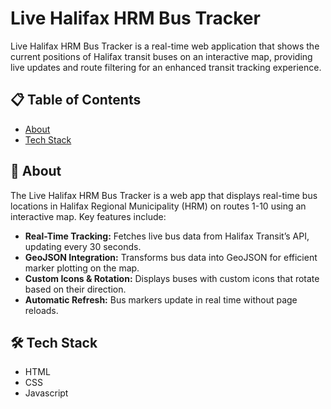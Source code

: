 # Live Halifax HRM Bus Tracker

Live Halifax HRM Bus Tracker is a real-time web application that shows the current positions of Halifax transit buses on an interactive map, providing live updates and route filtering for an enhanced transit tracking experience.

## 📋 Table of Contents

- [About](#about)
- [Tech Stack](#tech-stack)

##  :beginner: About

The Live Halifax HRM Bus Tracker is a web app that displays real-time bus locations in Halifax Regional Municipality (HRM) on routes 1-10 using an interactive map. Key features include:

- **Real-Time Tracking:** Fetches live bus data from Halifax Transit’s API, updating every 30 seconds.
- **GeoJSON Integration:** Transforms bus data into GeoJSON for efficient marker plotting on the map.
- **Custom Icons & Rotation:** Displays buses with custom icons that rotate based on their direction.
- **Automatic Refresh:** Bus markers update in real time without page reloads.

## 🛠️ Tech Stack

* HTML
* CSS
* Javascript